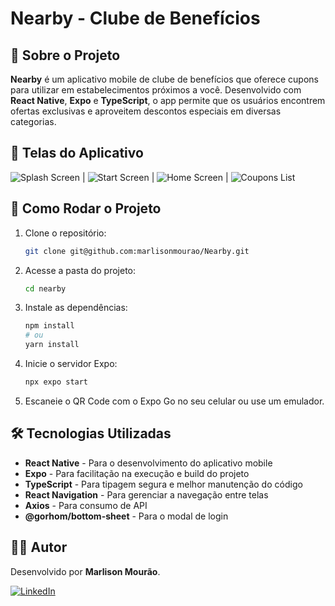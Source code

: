 # Nearby - Clube de Benefícios


## 🌟 Sobre o Projeto

**Nearby** é um aplicativo mobile de clube de benefícios que oferece cupons para utilizar em estabelecimentos próximos a você. Desenvolvido com **React Native**, **Expo** e **TypeScript**, o app permite que os usuários encontrem ofertas exclusivas e aproveitem descontos especiais em diversas categorias.

## 📲 Telas do Aplicativo

![Splash Screen](./.github/splash.png) | ![Start Screen](./.github/start.png) | ![Home Screen](./.github/home.png) | ![Coupons List](./.github/Home-List.png) 



## 🚀 Como Rodar o Projeto

1. Clone o repositório:
   ```sh
   git clone git@github.com:marlisonmourao/Nearby.git
   ```
2. Acesse a pasta do projeto:
   ```sh
   cd nearby
   ```
3. Instale as dependências:
   ```sh
   npm install
   # ou
   yarn install
   ```
4. Inicie o servidor Expo:
   ```sh
   npx expo start
   ```
5. Escaneie o QR Code com o Expo Go no seu celular ou use um emulador.

## 🛠️ Tecnologias Utilizadas

- **React Native** - Para o desenvolvimento do aplicativo mobile
- **Expo** - Para facilitação na execução e build do projeto
- **TypeScript** - Para tipagem segura e melhor manutenção do código
- **React Navigation** - Para gerenciar a navegação entre telas
- **Axios** - Para consumo de API
- **@gorhom/bottom-sheet** - Para o modal de login

## 👨‍💻 Autor

Desenvolvido por **Marlison Mourão**.

[![LinkedIn](https://img.shields.io/badge/LinkedIn-MarlisonMourao-blue?logo=linkedin)](linkedin.com/in/marlison-mourão-8b1569218)

